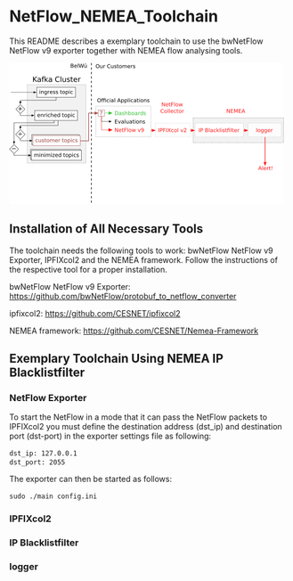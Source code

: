 # NetFlow_NEMEA_Toolchain

This README describes a exemplary toolchain to use the bwNetFlow NetFlow v9 exporter together with NEMEA flow analysing tools.

![Toolchain Overview](sec_architecture.png "bwNetFlow NEMEA Overview")

## Installation of All Necessary Tools
The toolchain needs the following tools to work: bwNetFlow NetFlow v9 Exporter, IPFIXcol2 and the NEMEA framework.
Follow the instructions of the respective tool for a proper installation.

 bwNetFlow NetFlow v9 Exporter: https://github.com/bwNetFlow/protobuf_to_netflow_converter
 
 ipfixcol2: https://github.com/CESNET/ipfixcol2
 
 NEMEA framework: https://github.com/CESNET/Nemea-Framework

## Exemplary Toolchain Using NEMEA IP Blacklistfilter
### NetFlow Exporter
To start the NetFlow in a mode that it can pass the NetFlow packets to IPFIXcol2 you must define the destination address (dst_ip) and destination port (dst-port) in the exporter settings file as following:
```
dst_ip: 127.0.0.1
dst_port: 2055
```
The exporter can then be started as follows:
```
sudo ./main config.ini
```
### IPFIXcol2
### IP Blacklistfilter
### logger
